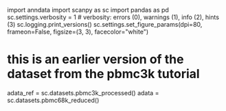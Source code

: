 import anndata
import scanpy as sc
import pandas as pd
sc.settings.verbosity = 1  # verbosity: errors (0), warnings (1), info (2), hints (3)
sc.logging.print_versions()
sc.settings.set_figure_params(dpi=80, frameon=False, figsize=(3, 3), facecolor="white")
# this is an earlier version of the dataset from the pbmc3k tutorial
adata_ref = sc.datasets.pbmc3k_processed()
adata = sc.datasets.pbmc68k_reduced()
